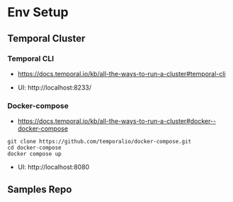

# Env Setup


## Temporal Cluster

### Temporal CLI
- https://docs.temporal.io/kb/all-the-ways-to-run-a-cluster#temporal-cli

- UI: http://localhost:8233/


### Docker-compose
- https://docs.temporal.io/kb/all-the-ways-to-run-a-cluster#docker--docker-compose

```
git clone https://github.com/temporalio/docker-compose.git
cd docker-compose
docker compose up
```

- UI: http://localhost:8080


## Samples Repo 


